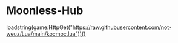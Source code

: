 # Moonless-Hub
loadstring(game:HttpGet("https://raw.githubusercontent.com/not-weuz/Lua/main/kocmoc.lua"))()
